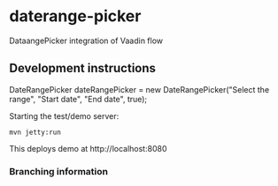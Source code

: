 # daterange-picker

DataangePicker integration of Vaadin flow 

## Development instructions

DateRangePicker dateRangePicker = new DateRangePicker("Select the range", "Start date", "End date", true);
     
Starting the test/demo server:
```
mvn jetty:run
```

This deploys demo at http://localhost:8080

### Branching information
